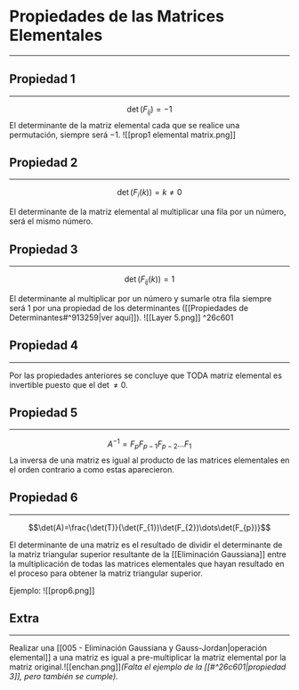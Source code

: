 # Propiedades de las Matrices Elementales
***
## Propiedad 1
***
$$\det(F_{ij})=-1$$
El determinante de la matriz elemental cada que se realice una permutación, siempre será $-1$.
![[prop1 elemental matrix.png]]

## Propiedad 2
***
$$\det(F_{i}(k))=k \neq 0$$

El determinante de la matriz elemental al multiplicar una fila por un número, será el mismo número.

## Propiedad 3
***
$$\det(F_{ij}(k))=1$$

El determinante al multiplicar por un número y sumarle otra fila siempre será $1$ por una propiedad de los determinantes ([[Propiedades de Determinantes#^913259|ver aquí]]).
![[Layer 5.png]] ^26c601

## Propiedad 4
***
Por las propiedades anteriores se concluye que TODA matriz elemental es invertible puesto que el $\det \neq 0$.

## Propiedad 5
***
$$A{^{-1}}=F_{p}F_{p-1}F_{p-2}\dots F_{1}$$
La inversa de una matriz es igual al producto de las matrices elementales en el orden contrario a como estas aparecieron.

## Propiedad 6
***
$$\det(A)=\frac{\det(T)}{\det(F_{1})\det(F_{2})\dots\det(F_{p})}$$

El determinante de una matriz es el resultado de dividir el determinante de la matriz triangular superior resultante de la [[Eliminación Gaussiana]] entre la multiplicación de todas las matrices elementales que hayan resultado en el proceso para obtener la matriz triangular superior.

Ejemplo:
	![[prop6.png]]


## Extra
***
Realizar una [[005 - Eliminación Gaussiana y Gauss-Jordan|operación elemental]] a una matriz es igual a pre-multiplicar la matriz elemental por la matriz original.![[enchan.png]]*(Falta el ejemplo de la [[#^26c601|propiedad 3]], pero también se cumple).*